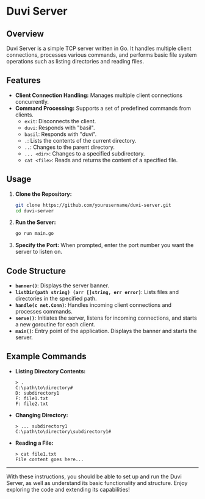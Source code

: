 # Duvi Server

## Overview
Duvi Server is a simple TCP server written in Go. It handles multiple client connections, processes various commands, and performs basic file system operations such as listing directories and reading files.

## Features
- **Client Connection Handling:** Manages multiple client connections concurrently.
- **Command Processing:** Supports a set of predefined commands from clients.
  - `exit`: Disconnects the client.
  - `duvi`: Responds with "basil".
  - `basil`: Responds with "duvi".
  - `.`: Lists the contents of the current directory.
  - `..`: Changes to the parent directory.
  - `... <dir>`: Changes to a specified subdirectory.
  - `cat <file>`: Reads and returns the content of a specified file.

## Usage
1. **Clone the Repository:**
   ```sh
   git clone https://github.com/yourusername/duvi-server.git
   cd duvi-server
   ```

2. **Run the Server:**
   ```sh
   go run main.go
   ```

3. **Specify the Port:**
   When prompted, enter the port number you want the server to listen on.

## Code Structure
- **`banner()`**: Displays the server banner.
- **`listDir(path string) (arr []string, err error)`**: Lists files and directories in the specified path.
- **`handle(c net.Conn)`**: Handles incoming client connections and processes commands.
- **`serve()`**: Initiates the server, listens for incoming connections, and starts a new goroutine for each client.
- **`main()`**: Entry point of the application. Displays the banner and starts the server.

## Example Commands
- **Listing Directory Contents:**
  ```
  > .
  C:\path\to\directory#
  D: subdirectory1
  F: file1.txt
  F: file2.txt
  ```
- **Changing Directory:**
  ```
  > ... subdirectory1
  C:\path\to\directory\subdirectory1#
  ```
- **Reading a File:**
  ```
  > cat file1.txt
  File content goes here...
  ```
  
---

With these instructions, you should be able to set up and run the Duvi Server, as well as understand its basic functionality and structure. Enjoy exploring the code and extending its capabilities!
